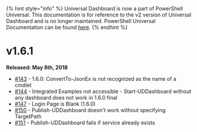 ﻿{% hint style="info" %}
Universal Dashboard is now a part of PowerShell Universal. This documentation is for reference to the v2 version of Universal Dashboard and is no longer maintained. PowerShell Universal Documentation can be found [here](https://docs.ironmansoftware.com).
{% endhint %}


# v1.6.1

**Released: May 8th, 2018**

* [\#143](https://github.com/ironmansoftware/universal-dashboard/issues/143) - 1.6.0: ConvertTo-JsonEx is not recognized as the name of a cmdlet
* [\#144](https://github.com/ironmansoftware/universal-dashboard/issues/144) - Integrated Examples not accessible - Start-UDDashboard without any dashboard does not work in 1.6.0 final
* [\#147](https://github.com/ironmansoftware/universal-dashboard/issues/147) - Login Page is Blank \(1.6.0\)
* [\#150](https://github.com/ironmansoftware/universal-dashboard/issues/150) - Publish-UDDashboard doesn't work without specifying TargetPath
* [\#151](https://github.com/ironmansoftware/universal-dashboard/issues/151) - Publish-UDDashboard fails if service already exists 



